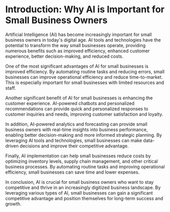 Introduction: Why AI is Important for Small Business Owners
===========================================================

Artificial Intelligence (AI) has become increasingly important for small business owners in today's digital age. AI tools and technologies have the potential to transform the way small businesses operate, providing numerous benefits such as improved efficiency, enhanced customer experience, better decision-making, and reduced costs.

One of the most significant advantages of AI for small businesses is improved efficiency. By automating routine tasks and reducing errors, small businesses can improve operational efficiency and reduce time-to-market. This is especially important for small businesses with limited resources and staff.

Another significant benefit of AI for small businesses is enhancing the customer experience. AI-powered chatbots and personalized recommendations can provide quick and personalized responses to customer inquiries and needs, improving customer satisfaction and loyalty.

In addition, AI-powered analytics and forecasting can provide small business owners with real-time insights into business performance, enabling better decision-making and more informed strategic planning. By leveraging AI tools and technologies, small businesses can make data-driven decisions and improve their competitive advantage.

Finally, AI implementation can help small businesses reduce costs by optimizing inventory levels, supply chain management, and other critical business processes. By automating routine tasks and improving operational efficiency, small businesses can save time and lower expenses.

In conclusion, AI is crucial for small business owners who want to stay competitive and thrive in an increasingly digitized business landscape. By leveraging various types of AI, small businesses can gain a significant competitive advantage and position themselves for long-term success and growth.
